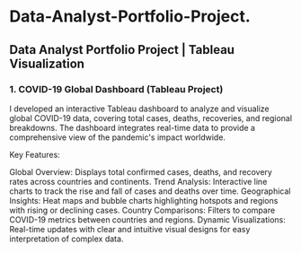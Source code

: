 # Data-Analyst-Portfolio-Project.
## Data Analyst Portfolio Project | Tableau Visualization
### 1. COVID-19 Global Dashboard (Tableau Project)

I developed an interactive Tableau dashboard to analyze and visualize global COVID-19 data, covering total cases, deaths, recoveries, and regional breakdowns. The dashboard integrates real-time data to provide a comprehensive view of the pandemic's impact worldwide.

Key Features:

Global Overview: Displays total confirmed cases, deaths, and recovery rates across countries and continents.
Trend Analysis: Interactive line charts to track the rise and fall of cases and deaths over time.
Geographical Insights: Heat maps and bubble charts highlighting hotspots and regions with rising or declining cases.
Country Comparisons: Filters to compare COVID-19 metrics between countries and regions.
Dynamic Visualizations: Real-time updates with clear and intuitive visual designs for easy interpretation of complex data.
